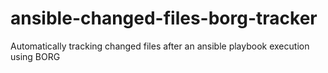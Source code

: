 # ansible-changed-files-borg-tracker
Automatically tracking changed files after an ansible playbook execution using BORG
